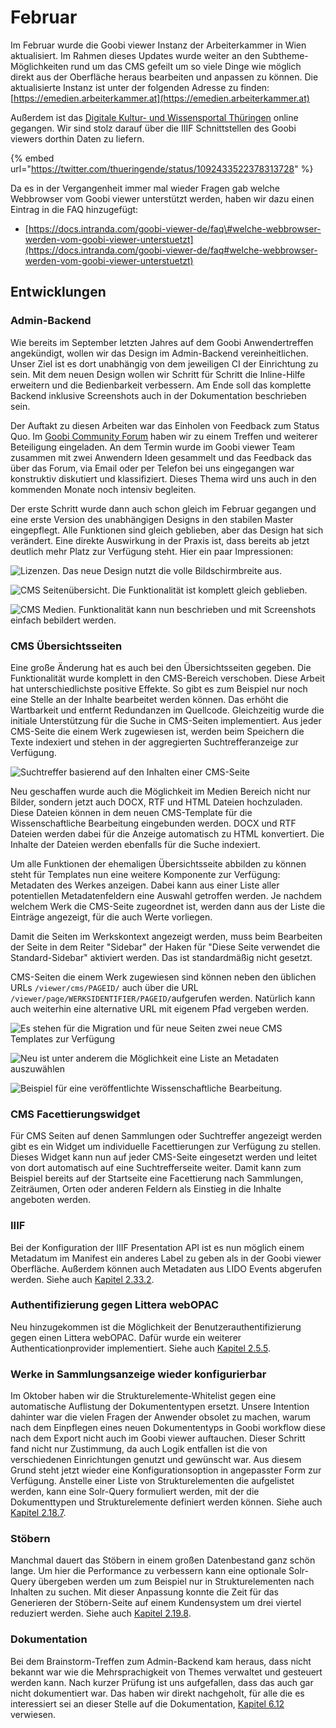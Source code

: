 # Februar

Im Februar wurde die Goobi viewer Instanz der Arbeiterkammer in Wien aktualisiert. Im Rahmen dieses Updates wurde weiter an den Subtheme-Möglichkeiten rund um das CMS gefeilt um so viele Dinge wie möglich direkt aus der Oberfläche heraus bearbeiten und anpassen zu können. Die aktualisierte Instanz ist unter der folgenden Adresse zu finden: [https://emedien.arbeiterkammer.at](https://emedien.arbeiterkammer.at)

Außerdem ist das [Digitale Kultur- und Wissensportal Thüringen](http://www.kuwi-thueringen.de/) online gegangen. Wir sind stolz darauf über die IIIF Schnittstellen des Goobi viewers dorthin Daten zu liefern.

{% embed url="https://twitter.com/thueringende/status/1092433522378313728" %}

Da es in der Vergangenheit immer mal wieder Fragen gab welche Webbrowser vom Goobi viewer unterstützt werden, haben wir dazu einen Eintrag in die FAQ hinzugefügt:

* [https://docs.intranda.com/goobi-viewer-de/faq\#welche-webbrowser-werden-vom-goobi-viewer-unterstuetzt](https://docs.intranda.com/goobi-viewer-de/faq#welche-webbrowser-werden-vom-goobi-viewer-unterstuetzt)

## Entwicklungen

### Admin-Backend

Wie bereits im September letzten Jahres auf dem Goobi Anwendertreffen angekündigt, wollen wir das Design im Admin-Backend vereinheitlichen. Unser Ziel ist es dort unabhängig von dem jeweiligen CI der Einrichtung zu sein. Mit dem neuen Design wollen wir Schritt für Schritt die Inline-Hilfe erweitern und die Bedienbarkeit verbessern. Am Ende soll das komplette Backend inklusive Screenshots auch in der Dokumentation beschrieben sein.

Der Auftakt zu diesen Arbeiten war das Einholen von Feedback zum Status Quo. Im [Goobi Community Forum](https://community.goobi.io) haben wir zu einem Treffen und weiterer Beteiligung eingeladen. An dem Termin wurde im Goobi viewer Team zusammen mit zwei Anwendern Ideen gesammelt und das Feedback das über das Forum, via Email oder per Telefon bei uns eingegangen war konstruktiv diskutiert und klassifiziert. Dieses Thema wird uns auch in den kommenden Monate noch intensiv begleiten.

Der erste Schritt wurde dann auch schon gleich im Februar gegangen und eine erste Version des unabhängigen Designs in den stabilen Master eingepflegt. Alle Funktionen sind gleich geblieben, aber das Design hat sich verändert. Eine direkte Auswirkung in der Praxis ist, dass bereits ab jetzt deutlich mehr Platz zur Verfügung steht. Hier ein paar Impressionen:

![Lizenzen. Das neue Design nutzt die volle Bildschirmbreite aus.](../../.gitbook/assets/backend_overview_licenses.png)

![CMS Seiten&#xFC;bersicht. Die Funktionalit&#xE4;t ist komplett gleich geblieben.](../../.gitbook/assets/backend_cms_pageoverview.png)

![CMS Medien. Funktionalit&#xE4;t kann nun beschrieben und mit Screenshots einfach bebildert werden.](../../.gitbook/assets/backend_overview_media.png)

### CMS Übersichtsseiten

Eine große Änderung hat es auch bei den Übersichtsseiten gegeben. Die Funktionalität wurde komplett in den CMS-Bereich verschoben. Diese Arbeit hat unterschiedlichste positive Effekte. So gibt es zum Beispiel nur noch eine Stelle an der Inhalte bearbeitet werden können. Das erhöht die Wartbarkeit und entfernt Redundanzen im Quellcode. Gleichzeitig wurde die initiale Unterstützung für die Suche in CMS-Seiten implementiert. Aus jeder CMS-Seite die einem Werk zugewiesen ist, werden beim Speichern die Texte indexiert und stehen in der aggregierten Suchtrefferanzeige zur Verfügung.

![Suchtreffer basierend auf den Inhalten einer CMS-Seite](../../.gitbook/assets/cms__overview-search-hits.png)

Neu geschaffen wurde auch die Möglichkeit im Medien Bereich nicht nur Bilder, sondern jetzt auch DOCX, RTF und HTML Dateien hochzuladen. Diese Dateien können in dem neuen CMS-Template für die Wissenschaftliche Bearbeitung eingebunden werden. DOCX und RTF Dateien werden dabei für die Anzeige automatisch zu HTML konvertiert. Die Inhalte der Dateien werden ebenfalls für die Suche indexiert.

Um alle Funktionen der ehemaligen Übersichtsseite abbilden zu können steht für Templates nun eine weitere Komponente zur Verfügung: Metadaten des Werkes anzeigen. Dabei kann aus einer Liste aller potentiellen Metadatenfeldern eine Auswahl getroffen werden. Je nachdem welchem Werk die CMS-Seite zugeordnet ist, werden dann aus der Liste die Einträge angezeigt, für die auch Werte vorliegen.

Damit die Seiten im Werkskontext angezeigt werden, muss beim Bearbeiten der Seite in dem Reiter "Sidebar" der Haken für "Diese Seite verwendet die Standard-Sidebar" aktiviert werden. Das ist standardmäßig nicht gesetzt.

CMS-Seiten die einem Werk zugewiesen sind können neben den üblichen URLs `/viewer/cms/PAGEID/` auch über die URL `/viewer/page/WERKSIDENTIFIER/PAGEID/`aufgerufen werden. Natürlich kann auch weiterhin eine alternative URL mit eigenem Pfad vergeben werden.

![Es stehen f&#xFC;r die Migration und f&#xFC;r neue Seiten zwei neue CMS Templates zur Verf&#xFC;gung](../../.gitbook/assets/cms__new-templates.png)

![Neu ist unter anderem die M&#xF6;glichkeit eine Liste an Metadaten auszuw&#xE4;hlen](../../.gitbook/assets/cms__new-overview-page.png)

![Beispiel f&#xFC;r eine ver&#xF6;ffentlichte Wissenschaftliche Bearbeitung.](../../.gitbook/assets/cms__overview-published.png)

### CMS Facettierungswidget

Für CMS Seiten auf denen Sammlungen oder Suchtreffer angezeigt werden gibt es ein Widget um individuelle Facettierungen zur Verfügung zu stellen. Dieses Widget kann nun auf jeder CMS-Seite eingesetzt werden und leitet von dort automatisch auf eine Suchtrefferseite weiter. Damit kann zum Beispiel bereits auf der Startseite eine Facettierung nach Sammlungen, Zeiträumen, Orten oder anderen Feldern als Einstieg in die Inhalte angeboten werden.

### IIIF

Bei der Konfiguration der IIIF Presentation API ist es nun möglich einem Metadatum im Manifest ein anderes Label zu geben als in der Goobi viewer Oberfläche. Außerdem können auch Metadaten aus LIDO Events abgerufen werden. Siehe auch [Kapitel 2.33.2](../../konfiguration-core/web-api/iiif.md).

### Authentifizierung gegen Littera webOPAC

Neu hinzugekommen ist die Möglichkeit der Benutzerauthentifizierung gegen einen Littera webOPAC. Dafür wurde ein weiterer Authenticationprovider implementiert. Siehe auch [Kapitel 2.5.5](../../konfiguration-core/benutzeraccounts/littera.md).

### Werke in Sammlungsanzeige wieder konfigurierbar

Im Oktober haben wir die Strukturelemente-Whitelist gegen eine automatische Auflistung der Dokumententypen ersetzt. Unsere Intention dahinter war die vielen Fragen der Anwender obsolet zu machen, warum nach dem Einpflegen eines neuen Dokumententyps in Goobi workflow diese nach dem Export nicht auch im Goobi viewer auftauchen. Dieser Schritt fand nicht nur Zustimmung, da auch Logik entfallen ist die von verschiedenen Einrichtungen genutzt und gewünscht war. Aus diesem Grund steht jetzt wieder eine Konfigurationsoption in angepasster Form zur Verfügung. Anstelle einer Liste von Strukturelementen die aufgelistet werden, kann eine Solr-Query formuliert werden, mit der die Dokumenttypen und Strukturelemente definiert werden können. Siehe auch [Kapitel 2.18.7](../../konfiguration-core/digitale-kollektionen/strukturelement-whitelist.md).

### Stöbern

Manchmal dauert das Stöbern in einem großen Datenbestand ganz schön lange. Um hier die Performance zu verbessern kann eine optionale Solr-Query übergeben werden um zum Beispiel nur in Strukturelementen nach Inhalten zu suchen. Mit dieser Anpassung konnte die Zeit für das Generieren der Stöbern-Seite auf einem Kundensystem um drei viertel reduziert werden. Siehe auch [Kapitel 2.19.8](../../konfiguration-core/metadaten/stoebern.md).

### Dokumentation

Bei dem Brainstorm-Treffen zum Admin-Backend kam heraus, dass nicht bekannt war wie die Mehrsprachigkeit von Themes verwaltet und gesteuert werden kann. Nach kurzer Prüfung ist uns aufgefallen, dass das auch gar nicht dokumentiert war. Das haben wir direkt nachgeholt, für alle die es interessiert sei an dieser Stelle auf die Dokumentation, [Kapitel 6.12](../../anwendungsszenarien/mehrsprachigkeit.md) verwiesen.

